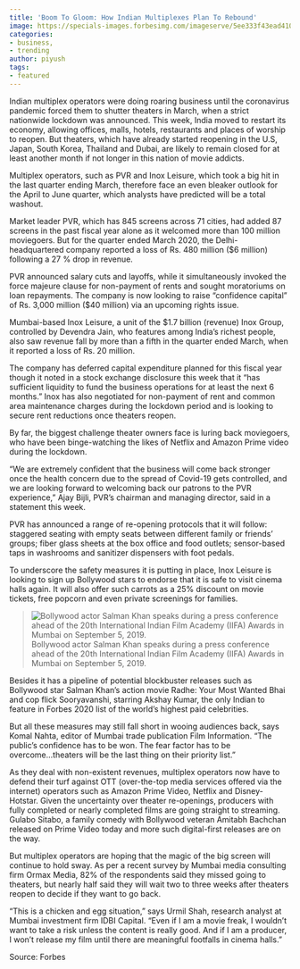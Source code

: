 ```yaml
---
title: 'Boom To Gloom: How Indian Multiplexes Plan To Rebound'
image: https://specials-images.forbesimg.com/imageserve/5ee333f43ead41000619a15f/960x0.jpg?fit=scale
categories:
- business,
- trending
author: piyush
tags:
- featured
---
```


Indian multiplex operators were doing roaring business until the coronavirus pandemic forced them to shutter theaters in March, when a strict nationwide lockdown was announced. This week, India moved to restart its economy, allowing offices, malls, hotels, restaurants and places of worship to reopen. But theaters, which have already started reopening in the U.S, Japan, South Korea, Thailand and Dubai, are likely to remain closed for at least another month if not longer in this nation of movie addicts.

Multiplex operators, such as PVR and Inox Leisure, which took a big hit in the last quarter ending March, therefore face an even bleaker outlook for the April to June quarter, which analysts have predicted will be a total washout.

Market leader PVR, which has 845 screens across 71 cities, had added 87 screens in the past fiscal year alone as it welcomed more than 100 million moviegoers. But for the quarter ended March 2020, the Delhi-headquartered company reported a loss of Rs. 480 million ($6 million) following a 27 % drop in revenue. 

PVR announced salary cuts and layoffs, while it simultaneously invoked the force majeure clause for non-payment of rents and sought moratoriums on loan repayments. The company is now looking to raise “confidence capital” of Rs. 3,000 million ($40 million) via an upcoming rights issue.

Mumbai-based Inox Leisure, a unit of the $1.7 billion (revenue) Inox Group, controlled by Devendra Jain, who features among India’s richest people, also saw revenue fall by more than a fifth in the quarter ended March, when it reported a loss of Rs. 20 million.

The company has deferred capital expenditure planned for this fiscal year though it noted in a stock exchange disclosure this week that it “has sufficient liquidity to fund the business operations for at least the next 6 months.” Inox has also negotiated for non-payment of rent and common area maintenance charges during the lockdown period and is looking to secure rent reductions once theaters reopen. 

By far, the biggest challenge theater owners face is luring back moviegoers, who have been binge-watching the likes of Netflix and Amazon Prime video during the lockdown. 

“We are extremely confident that the business will come back stronger once the health concern due to the spread of Covid-19 gets controlled, and we are looking forward to welcoming back our patrons to the PVR experience,” Ajay Bijli, PVR’s chairman and managing director, said in a statement this week.

PVR has announced a range of re-opening protocols that it will follow: staggered seating with empty seats between different family or friends’ groups; fiber glass sheets at the box office and food outlets; sensor-based taps in washrooms and sanitizer dispensers with foot pedals.

To underscore the safety measures it is putting in place, Inox Leisure is looking to sign up Bollywood stars to endorse that it is safe to visit cinema halls again. It will also offer such carrots as a 25% discount on movie tickets, free popcorn and even private screenings for families.


> ![Bollywood actor Salman Khan speaks during a press conference ahead of the 20th International Indian Film Academy (IIFA) Awards in Mumbai on September 5, 2019.](https://specials-images.forbesimg.com/imageserve/5ee3346d3ead41000619a164/960x0.jpg?fit=scale)
> Bollywood actor Salman Khan speaks during a press conference ahead of the 20th International Indian Film Academy (IIFA) Awards in Mumbai on September 5, 2019.



Besides it has a pipeline of potential blockbuster releases such as Bollywood star Salman Khan’s action movie Radhe: Your Most Wanted Bhai and cop flick Sooryavanshi, starring Akshay Kumar, the only Indian to feature in Forbes 2020 list of the world’s highest paid celebrities.

But all these measures may still fall short in wooing audiences back, says Komal Nahta, editor of Mumbai trade publication Film Information. “The public’s confidence has to be won. The fear factor has to be overcome...theaters will be the last thing on their priority list.”

As they deal with non-existent revenues, multiplex operators now have to defend their turf against OTT (over-the-top media services offered via the internet) operators such as Amazon Prime Video, Netflix and Disney-Hotstar. Given the uncertainty over theater re-openings, producers with fully completed or nearly completed films are going straight to streaming. Gulabo Sitabo, a family comedy with Bollywood veteran Amitabh Bachchan released on Prime Video today and more such digital-first releases are on the way.

But multiplex operators are hoping that the magic of the big screen will continue to hold sway. As per a recent survey by Mumbai media consulting firm Ormax Media, 82% of the respondents said they missed going to theaters, but nearly half said they will wait two to three weeks after theaters reopen to decide if they want to go back.

“This is a chicken and egg situation,” says Urmil Shah, research analyst at Mumbai investment firm IDBI Capital. “Even if I am a movie freak, I wouldn’t want to take a risk unless the content is really good. And if I am a producer, I won’t release my film until there are meaningful footfalls in cinema halls.”

Source: Forbes
